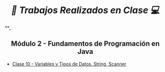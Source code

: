 **_<h1 align="center">:vulcan_salute: Trabajos Realizados en Clase :computer:</h1>_**
**_<h2 align="center">Módulo 2 - Fundamentos de Programación en Java</h2>

- [Clase 10 - Variables y Tipos de Datos, String, Scanner](https://github.com/KathyAlde21/ejercicios_clase_bootcamp_android_java/tree/c072c56c2081c9e864e6e9ab73b43c9d3c09e277/TrabajosEnClase/src/clase10appmov)



